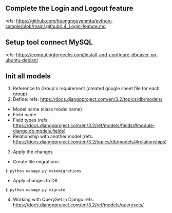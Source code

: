 ## Complete the Login and Logout feature
refs: https://github.com/huongnguyenmta/python-sample/blob/main/.github/L4_Login-feature.md

## Setup tool connect MySQL
refs: https://computingforgeeks.com/install-and-configure-dbeaver-on-ubuntu-debian/

## Init all models
1. Reference to Group's requirement (created google sheet file for each group)
2. Define:
refs: https://docs.djangoproject.com/en/3.2/topics/db/models/
- Model name (class model name)
- Field name
- Field types (refs: https://docs.djangoproject.com/en/3.2/ref/models/fields/#module-django.db.models.fields)
- Relationship with another model (refs: https://docs.djangoproject.com/en/3.2/topics/db/models/#relationships)
3. Apply the changes
- Create file migrations:
```
$ python manage.py makemigrations
```
- Apply changes to DB
```
$ python manage.py migrate
```
4. Working with QuerySet in Django
refs: https://docs.djangoproject.com/en/3.2/ref/models/querysets/
